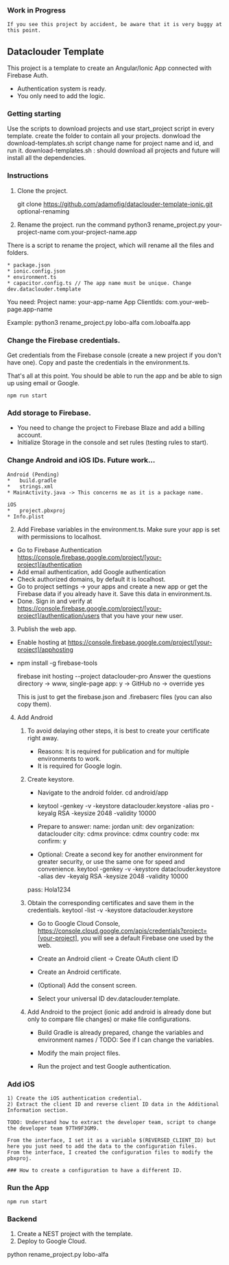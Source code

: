### Work in Progress
    If you see this project by accident, be aware that it is very buggy at this point.
    
## Dataclouder Template

This project is a template to create an Angular/Ionic App connected with Firebase Auth.

* Authentication system is ready. 
* You only need to add the logic. 


### Getting starting
Use the scripts to download projects and use start_project script in every template.
create the folder to contain all your projects.
donwload the download-templates.sh script change name for project name and id, and run it. 
download-templates.sh : should download all projects and future will install all the dependencies. 


### Instructions 

1) Clone the project. 

    git clone https://github.com/adamofig/dataclouder-template-ionic.git optional-renaming

2) Rename the project. 
run the command
    python3 rename_project.py your-project-name com.your-project-name.app

There is a script to rename the project, which will rename all the files and folders.

    * package.json 
    * ionic.config.json
    * environment.ts
    * capacitor.config.ts // The app name must be unique. Change dev.dataclouder.template

You need: 
Project name: your-app-name
App ClientIds: com.your-web-page.app-name

Example: 
    python3 rename_project.py lobo-alfa com.loboalfa.app

### Change the Firebase credentials. 

Get credentials from the Firebase console (create a new project if you don't have one).
Copy and paste the credentials in the environment.ts.

That's all at this point. You should be able to run the app and be able to sign up using email or Google.

    npm run start

### Add storage to Firebase.
* You need to change the project to Firebase Blaze and add a billing account.
* Initialize Storage in the console and set rules (testing rules to start).

### Change Android and iOS IDs. Future work...

    Android (Pending)
    *   build.gradle
    *   strings.xml
    * MainActivity.java -> This concerns me as it is a package name.

    iOS
    *   project.pbxproj
    * Info.plist

2) Add Firebase variables in the environment.ts. Make sure your app is set with permissions to localhost. 

* Go to Firebase Authentication https://console.firebase.google.com/project/[your-project]/authentication
* Add email authentication, add Google authentication 
* Check authorized domains, by default it is localhost. 
* Go to project settings -> your apps and create a new app or get the Firebase data if you already have it. Save this data in environment.ts.
* Done. Sign in and verify at https://console.firebase.google.com/project/[your-project]/authentication/users that you have your new user. 

3) Publish the web app. 

* Enable hosting at https://console.firebase.google.com/project/[your-project]/apphosting

* npm install -g firebase-tools

    firebase init hosting --project dataclouder-pro 
    Answer the questions 
    directory -> www, single-page app: y -> GitHub no -> override yes

    This is just to get the firebase.json and .firebaserc files (you can also copy them).

4) Add Android

    1) To avoid delaying other steps, it is best to create your certificate right away. 
        * Reasons: It is required for publication and for multiple environments to work. 
        * It is required for Google login.
        
    2) Create keystore. 

        * Navigate to the android folder. cd android/app

        * keytool -genkey -v -keystore dataclouder.keystore -alias pro -keyalg RSA -keysize 2048 -validity 10000

        * Prepare to answer:
            name: jordan
            unit: dev
            organization: dataclouder
            city: cdmx
            province: cdmx
            country code: mx
            confirm: y

        * Optional: Create a second key for another environment for greater security, or use the same one for speed and convenience.
        keytool -genkey -v -keystore dataclouder.keystore -alias dev -keyalg RSA -keysize 2048 -validity 10000

        pass: Hola1234

    3) Obtain the corresponding certificates and save them in the credentials.
    keytool -list -v -keystore dataclouder.keystore

        * Go to Google Cloud Console, https://console.cloud.google.com/apis/credentials?project=[your-project], you will see a default Firebase one used by the web.
    
        * Create an Android client -> Create OAuth client ID

        * Create an Android certificate.

        * (Optional) Add the consent screen.

        * Select your universal ID dev.dataclouder.template.

    4) Add Android to the project (ionic add android is already done but only to compare file changes) or make file configurations. 

        * Build Gradle is already prepared, change the variables and environment names / TODO: See if I can change the variables.

        * Modify the main project files.

        * Run the project and test Google authentication.

### Add iOS

    1) Create the iOS authentication credential.
    2) Extract the client ID and reverse client ID data in the Additional Information section.
    
    TODO: Understand how to extract the developer team, script to change the developer team 97TH9F3GM9. 
    
    From the interface, I set it as a variable $(REVERSED_CLIENT_ID) but here you just need to add the data to the configuration files. 
    From the interface, I created the configuration files to modify the pbxproj.

    ### How to create a configuration to have a different ID. 

### Run the App

    npm run start

### Backend 

1) Create a NEST project with the template. 
2) Deploy to Google Cloud. 

python rename_project.py lobo-alfa
